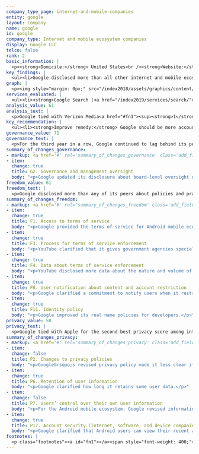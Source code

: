 ```yaml
---
company_type_page: internet-and-mobile-companies
entity: google
layout: company
name: google
id: google
company_type: Internet and mobile ecosystem companies
display: Google LLC
telco: false
rank: 2
basic_information: | 
  <p><strong>Domicile:</strong> United States<br /><strong>Website:</strong> <a href="https://www.google.com">www.google.com</a><br /><strong>Download Company Report:</strong> <a href="/index2019/assets/static/download/Google2019.pdf">English</a>&nbsp;</p>
key_findings: | 
  <ul><li>Google disclosed more than all other internet and mobile ecosystem companies evaluated&mdash;apart from top-ranked Microsoft&mdash;about policies and practices affecting privacy and freedom of expression, but still fell short in key areas.</li><li>The company continued to lag behind its peers for weak governance and oversight over its impact on human rights, including freedom of expression and privacy.</li><li>Google was less transparent about its security policies than many of its peers, and failed to disclose anything about its policies for handling data breaches.</li></ul>
graph: | 
  <p><img style="margin: 0px;" src="/index2018/assets/graphics/content/scores_company21.png" /></p>
services_evaluated: | 
  <ul><li><strong>Google Search (<a href="/index2019/services/search/">Search engine</a>)</strong></li><li><strong>Gmail (<a href="/index2019/services/emailservice/">Email</a>)</strong></li><li><strong>YouTube (<a href="/index2019/services/videophoto/">Video &amp; photo sharing</a>)</strong></li><li><strong>Android (<a href="/index2019/services/mobileeco/">Mobile ecosystem</a>)</strong></li><li><strong>Google Drive (<a href="/index2019/services/cloudservices/">Cloud service</a>)</strong></li></ul>
analysis_value: 61
analysis_text: | 
  <p>Google tied with Verizon Media<a href="#fn1"><sup><strong>1</strong></sup></a> for the second-highest score among internet and mobile ecosystem companies, behind Microsoft.<a href="#fn2"><sup><strong>2</strong></sup></a> The company&rsquo;s ranking dropped from first to second place in this year&rsquo;s Index, due to the addition of the Google Drive cloud service to the evaluation, which had less clear disclosure and pulled down Google&rsquo;s overall score.<a href="#fn3"><sup><strong>3</strong></sup></a> As a member of the Global Network Initiative (GNI), Google remained one of the stronger performers in the Index, disclosing more than most of its peers about policies and practices affecting freedom of expression and privacy. It was among a limited number of companies to improve its disclosure of policies affecting freedom of expression and, as in previous years, it was among the most transparent about how it handles government requests to remove content, deactivate accounts, or hand over user data. But there is ample room for improvement: Google failed to adequately disclose what user information it shares and also failed to give users clear options to control what data it collects and shares. It lacked transparency about what it does to keep user data secure, and provided no information whatsoever about its policies for responding to data breaches. It also failed to provide adequate redress mechanisms for users to communicate human rights grievances and obtain appropriate remedy.</p><hr style="margin: 0;" /><p><br /><strong>Google LLC,</strong> a subsidiary of Alphabet Inc., is a global technology company with services that include Google Search, Gmail, YouTube, and Google Cloud. It also offers consumer hardware products and systems software, like its open-source mobile operating system, Android.</p><p><strong>Market cap:</strong> USD 860.7 billion<a href="#fn4"><sup><strong>4</strong></sup></a> (Alphabet Inc.)<br /><strong>NasdaqGS:</strong> GOOGL</p>
key_recommendation: | 
  <ul><li><strong>Improve remedy:</strong> Google should be more accountable to users by providing clear and accessible channels for users to communicate human rights grievances and obtain appropriate remedy.</li><li><strong>Do more to protect privacy:</strong>&nbsp;Google should clarify what information it collects and shares, and for what purpose&mdash;and give users clear options to control what data is collected and shared about them.</li><li><strong>Clarify security practices:</strong>&nbsp;Google should disclose more about its processes for keeping user information secure and how it responds to data breaches.</li></ul>
governance_value: 71
governance_text: | 
  <p>For the third year in a row, Google continued to lag behind its peers in the Governance category, disclosing less about its governance and oversight over human rights issues than other members of GNI. While it made some progress by specifying that the board indeed has oversight over privacy issues at the company (G2)&mdash;which it had consistently failed to clarify since re-organizing under Alphabet in 2015&mdash;it remained opaque about governance of its freedom of expression and privacy commitments in other areas. Google stood out for its lack of clear and accessible channels for users to communicate human rights grievances and obtain appropriate remedy (G6). It failed to disclose if the scope of its risk assessments include evaluation of possible harms associated with enforcing its terms of service, its use of automated decision-making technologies, or its targeted advertising policies and practices (G4).</p>
summary_of_changes_governance:
- markup: <a href='#' rel='summary_of_changes_governance' class='add_fieldset dashicons-before dashicons-plus'><span>Add fieldset</span></a>
- item:
  change: true
  title: G2. Governance and management oversight
  body: "<p>Google updated its disclosure about board-level oversight over privacy issues within the company after the company's reorganization under Alphabet.</p>"
freedom_value: 61
freedom_text: | 
  <p>Google disclosed more than any of its peers about policies and practices affecting freedom of expression&mdash;it was among the few internet and mobile ecosystem companies to make improvements in this category&mdash;but still lacked transparency in key areas. The company&rsquo;s lead in this category was primarily due to stronger transparency about its handling of government requests to remove content or deactivate accounts (F5-F6): it disclosed more about its processes and compliance with these requests than any other company apart from Verizon Media. Google also had relatively strong disclosure of its rules and enforcement processes compared to its peers&mdash;only Microsoft&rsquo;s and Facebook&rsquo;s terms were more clear&mdash;and it clarified that YouTube gives government agencies special status when flagging content that violates YouTube's rules (F3). Google also improved disclosure of its commitment to notify users when it restricts Gmail accounts (F8).</p><p>Although it took important steps to improve, Google&rsquo;s transparency about the actions it took to enforce its own terms of service remained uneven (F4). In April 2018, YouTube released its first Community Guidelines Enforcement Report, which contained more comprehensive data about content the company removed for violating its rules (F4).<a href="#fn5"><sup><strong>5</strong></sup></a> However, Google disclosed nothing about actions it took to enforce its rules for other services. It also disclosed almost no data about its compliance with private requests to remove content or disable accounts&mdash;revealing significantly less information than Verizon Media, Twitter, Kakao, Microsoft, and Facebook (F7).</p>
summary_of_changes_freedom:
- markup: <a href='#' rel='summary_of_changes_freedom' class='add_fieldset dashicons-before dashicons-plus'><span>Add fieldset</span></a>
- item:
  change: true
  title: F1. Access to terms of service
  body: "<p>Google provided the terms of service for Android mobile ecosystem in both English and Spanish.</p>"
- item:
  change: true
  title: F3. Process for terms of service enforcement
  body: "<p>YouTube clarified that it gives government agencies special status when flagging content that violates YouTube's rules.</p>"
- item:
  change: true
  title: F4. Data about terms of service enforcement
  body: "<p>YouTube disclosed more data about the nature and volume of content and accounts it restricted due to violations of its rules.</p>"
- item:
  change: true
  title: F8. User notification about content and account restriction
  body: "<p>Google clarified a commitment to notify users when it restricts their account.</p>"
- item:
  change: true
  title: F11. Identity policy
  body: "<p>Google improved its real name policies for developers.</p>"
privacy_value: 58
privacy_text: | 
  <p>Google tied with Apple for the second-best privacy score among internet and mobile ecosystem companies, after Microsoft. Its higher score in this category was a result of its strong disclosure of how it handles government requests for user information (P10, P11). Notably, Google made a clear commitment to challenge overbroad government requests, and provided clear examples and guidance of how it handles these types of requests (P10). Like other U.S. companies, Google did not divulge the exact number of requests received for user data under Foreign Intelligence Surveillance Act (FISA) requests or National Security Letters (NSLs), or the actions it took in response to these requests, since it is prohibited by law from doing so.<a href="#fn6"><sup><strong>6</strong></sup></a></p><p>Google lacked transparency about its handling of user data&mdash;despite revealing more information than most of its peers. It gave some information about what user information it collects (P3) but revealed less about what data it shares (P4). It improved its disclosure of its retention periods for some types of user information, but failed to disclose how long it retains each type of information collected, or whether it deletes all user information after users terminate their account (P6). Google also lost points for its vague disclosure of whether Android mobile users have the ability to turn off location data: the company previously stated that Android users could control whether the company collected location data through a setting at the device level. However, Google&rsquo;s revised policy on managing location history stated that some location data may still be collected even when location history is turned off (P7).</p><p>Google was also less transparent about its security policies and practices, disclosing less than Apple, Microsoft, Kakao, and Yandex (P13-P18). While it earned the highest score for disclosing ways for users to keep their accounts secure (P17), it failed to disclose anything about its policies for handling data breaches (P15). Google disclosed that it encrypts user traffic by default, but did not provide an option for users to end-to-end encrypt their private content or communications for Gmail, YouTube, or Google Drive (P16).</p>
summary_of_changes_privacy:
- markup: <a href='#' rel='summary_of_changes_privacy' class='add_fieldset dashicons-before dashicons-plus'><span>Add fieldset</span></a>
- item:
  change: false
  title: P2. Changes to privacy policies
  body: "<p>Google&rsquo;s revised privacy policy made it less clear if the company notifies users when it changes its policy.</p>"
- item:
  change: true
  title: P6. Retention of user information
  body: "<p>Google clarified how long it retains some user data.</p>"
- item:
  change: false
  title: P7. Users’ control over their own user information
  body: "<p>For the Android mobile ecosystem, Google revised information about managing location data at the device level, disclosing that some services may still save users' data even if location data is turned off.</p>"
- item:
  change: true
  title: P17. Account security (internet, software, and device companies)
  body: "<p>Google clarified that Android users can view their recent account activity.</p>"
footnotes: | 
  <p class="footnotes"><a id="fn1"></a><span style="font-weight: 400;">[1]</span> Verizon Media operates Yahoo Mail! and Tumblr. It was previously named Oath and was renamed Verizon Media on January 7, 2019.</p><p class="footnotes"><a id="fn2"></a><span style="font-weight: 400;">[2]</span> The research period for the 2019 Index ran from January 13, 2018 to February 8, 2019. Policies that came into effect after February 8, 2019 were not evaluated in this Index.</p><p class="footnotes"><a id="fn3"></a><span style="font-weight: 400;">[3]</span> For Google&rsquo;s performance in the 2018 Index, see: <a href="/index2018/companies/google">rankingdigitalrights.org/index2018/companies/google</a>&nbsp;</p><p class="footnotes"><a id="fn4"></a><span style="font-weight: 400;">[4]</span> Bloomberg Markets, Accessed April 18, 2019, <a href="https://www.bloomberg.com/quote/GOOGL:US">www.bloomberg.com/quote/GOOGL:US</a>&nbsp;</p><p class="footnotes"><a id="fn5"></a><span style="font-weight: 400;">[5]</span> YouTube Community Guidelines Enforcement Report, <a href="https://transparencyreport.google.com/youtube-policy/removals?hl=en">transparencyreport.google.com/youtube-policy/removals?hl=en</a>&nbsp;&nbsp;</p><p class="footnotes"><a id="fn6"></a><span style="font-weight: 400;">[6]</span> &ldquo;USA FREEDOM Act of 2015,&rdquo; Pub. L. No. 114&ndash;23 (2015), <a href="https://www.congress.gov/bill/114th-congress/house-bill/2048">www.congress.gov/bill/114th-congress/house-bill/2048</a>&nbsp;</p>
---
```

